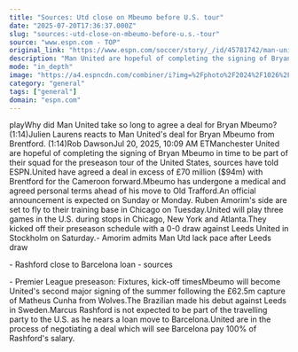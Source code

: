```yaml
---
title: "Sources: Utd close on Mbeumo before U.S. tour"
date: "2025-07-20T17:36:37.000Z"
slug: "sources:-utd-close-on-mbeumo-before-u.s.-tour"
source: "www.espn.com - TOP"
original_link: "https://www.espn.com/soccer/story/_/id/45781742/man-united-pushing-sign-mbeumo-us-tour-sources"
description: "Man United are hopeful of completing the signing of Bryan Mbeumo in time to be part of their preseason tour of the U.S., sources have told ESPN."
mode: "in_depth"
image: "https://a4.espncdn.com/combiner/i?img=%2Fphoto%2F2024%2F1026%2Fr1406038_1296x729_16%2D9.jpg"
category: "general"
tags: ["general"]
domain: "espn.com"
---
```

<p>playWhy did Man United take so long to agree a deal for Bryan Mbeumo? (1:14)Julien Laurens reacts to Man United's deal for Bryan Mbeumo from Brentford. (1:14)Rob DawsonJul 20, 2025, 10:09 AM ETManchester United are hopeful of completing the signing of Bryan Mbeumo in time to be part of their squad for the preseason tour of the United States, sources have told ESPN.United have agreed a deal in excess of £70 million ($94m) with Brentford for the Cameroon forward.Mbeumo has undergone a medical and agreed personal terms ahead of his move to Old Trafford.An official announcement is expected on Sunday or Monday. Ruben Amorim's side are set to fly to their training base in Chicago on Tuesday.United will play three games in the U.S. during stops in Chicago, New York and Atlanta.They kicked off their preseason schedule with a 0-0 draw against Leeds United in Stockholm on Saturday.- Amorim admits Man Utd lack pace after Leeds draw</p>

<p>- Rashford close to Barcelona loan - sources</p>

<p>- Premier League preseason: Fixtures, kick-off timesMbeumo will become United's second major signing of the summer following the £62.5m capture of Matheus Cunha from Wolves.The Brazilian made his debut against Leeds in Sweden.Marcus Rashford is not expected to be part of the travelling party to the U.S. as he nears a loan move to Barcelona.United are in the process of negotiating a deal which will see Barcelona pay 100% of Rashford's salary.</p>